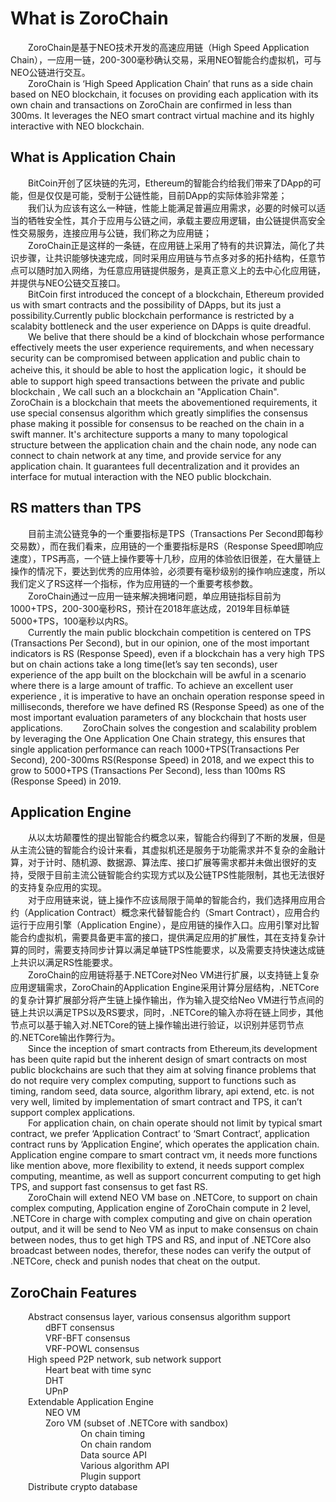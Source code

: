 # What is ZoroChain  
&ensp;&ensp;&ensp;&ensp;ZoroChain是基于NEO技术开发的高速应用链（High Speed Application Chain），一应用一链，200-300毫秒确认交易，采用NEO智能合约虚拟机，可与NEO公链进行交互。  
&ensp;&ensp;&ensp;&ensp;ZoroChain is ‘High Speed Application Chain’ that runs as a side chain based on NEO blockchain, it focuses on providing each application with its own chain and transactions on ZoroChain are confirmed in less than 300ms. It leverages the NEO smart contract virtual machine and its highly interactive with NEO blockchain.  
## What is Application Chain  
&ensp;&ensp;&ensp;&ensp;BitCoin开创了区块链的先河，Ethereum的智能合约给我们带来了DApp的可能，但是仅仅是可能，受制于公链性能，目前DApp的实际体验非常差；  
&ensp;&ensp;&ensp;&ensp;我们认为应该有这么一种链，性能上能满足普遍应用需求，必要的时候可以适当的牺牲安全性，其介于应用与公链之间，承载主要应用逻辑，由公链提供高安全性交易服务，连接应用与公链，我们称之为应用链；  
&ensp;&ensp;&ensp;&ensp;ZoroChain正是这样的一条链，在应用链上采用了特有的共识算法，简化了共识步骤，让共识能够快速完成，同时采用应用链与节点多对多的拓扑结构，任意节点可以随时加入网络，为任意应用链提供服务，是真正意义上的去中心化应用链，并提供与NEO公链交互接口。  
&ensp;&ensp;&ensp;&ensp;BitCoin first introduced the concept of a blockchain, Ethereum provided us with smart contracts and the possibility of DApps, but its just a possibility.Currently public blockchain performance is restricted by a scalabity bottleneck and the user experience on DApps is quite dreadful.  
&ensp;&ensp;&ensp;&ensp;We belive that there should be a kind of blockchain whose performance effectively meets the user experience requirements, and when necessary security can be compromised between application and public chain to acheive this, it should be able to host the application logic，it should be able to support high speed transactions between the private and public blockchain , We call such an a blockchain an "Application Chain".
&ensp;&ensp;&ensp;&ensp;ZoroChain is a blockchain that meets the abovementioned requirements, it use special consensus algorithm which greatly simplifies the consensus phase making it possible for consensus to be reached on the chain in a swift manner. It's architecture supports a many to many topological structure between the application chain and the chain node, any node can connect to chain network at any time, and provide service for any application chain. It guarantees full decentralization and it provides an interface for mutual interaction with the NEO public blockchain. 
## RS matters than TPS  
&ensp;&ensp;&ensp;&ensp;目前主流公链竞争的一个重要指标是TPS（Transactions Per Second即每秒交易数），而在我们看来，应用链的一个重要指标是RS（Response Speed即响应速度），TPS再高，一个链上操作要等十几秒，应用的体验依旧很差，在大量链上操作的情况下，要达到优秀的应用体验，必须要有毫秒级别的操作响应速度，所以我们定义了RS这样一个指标，作为应用链的一个重要考核参数。  
&ensp;&ensp;&ensp;&ensp;ZoroChain通过一应用一链来解决拥堵问题，单应用链指标目前为1000+TPS，200-300毫秒RS，预计在2018年底达成，2019年目标单链5000+TPS，100毫秒以内RS。    
&ensp;&ensp;&ensp;&ensp;Currently the main public blockchain competition is centered on  TPS (Transactions Per Second), but in our opinion, one of the most important indicators is RS (Response Speed), even if a blockchain has a very high TPS but on chain actions take a long time(let’s say ten seconds), user experience of the app built on the blockchain will be awful in a scenario where there is a large amount of traffic.  To achieve an excellent user experience , it is imperative to have an onchain operation response speed in milliseconds, therefore we have defined RS (Response Speed) as one of the most important evaluation parameters of any blockchain that hosts user applications. 
&ensp;&ensp;&ensp;&ensp;ZoroChain solves the congestion and scalability problem by leveraging the One Application One Chain strategy, this ensures that single application performance can reach 1000+TPS(Transactions Per Second), 200-300ms RS(Response Speed) in 2018, and we expect this to grow to 5000+TPS (Transactions Per Second), less than 100ms RS (Response Speed) in 2019.  
## Application Engine  
&ensp;&ensp;&ensp;&ensp;从以太坊颠覆性的提出智能合约概念以来，智能合约得到了不断的发展，但是从主流公链的智能合约设计来看，其虚拟机还是服务于功能需求并不复杂的金融计算，对于计时、随机源、数据源、算法库、接口扩展等需求都并未做出很好的支持，受限于目前主流公链智能合约实现方式以及公链TPS性能限制，其也无法很好的支持复杂应用的实现。   
&ensp;&ensp;&ensp;&ensp;对于应用链来说，链上操作不应该局限于简单的智能合约，我们选择用应用合约（Application Contract）概念来代替智能合约（Smart Contract），应用合约运行于应用引擎（Application Engine），是应用链的操作入口。应用引擎对比智能合约虚拟机，需要具备更丰富的接口，提供满足应用的扩展性，其在支持复杂计算的同时，需要支持同步计算以满足单链TPS性能要求，以及需要支持快速达成链上共识以满足RS性能要求。  
&ensp;&ensp;&ensp;&ensp;ZoroChain的应用链将基于.NETCore对Neo VM进行扩展，以支持链上复杂应用逻辑需求，ZoroChain的Application Engine采用计算分层结构，.NETCore的复杂计算扩展部分将产生链上操作输出，作为输入提交给Neo VM进行节点间的链上共识以满足TPS以及RS要求，同时，.NETCore的输入亦将在链上同步，其他节点可以基于输入对.NETCore的链上操作输出进行验证，以识别并惩罚节点的.NETCore输出作弊行为。  
&ensp;&ensp;&ensp;&ensp;Since the inception of smart contracts from Ethereum,its development has been quite rapid but the inherent design of smart contracts on most public blockchains are such that they aim at solving finance problems that do not require very complex computing, support to functions such as timing, random seed, data source, algorithm library, api extend, etc. is not very well, limited by implementation of smart contract and TPS, it can’t support complex applications.  
&ensp;&ensp;&ensp;&ensp;For application chain, on chain operate should not limit by typical smart contract, we prefer ‘Application Contract’ to ‘Smart Contract’, application contract runs by ‘Application Engine’, which operates the application chain. Application engine compare to smart contract vm, it needs more functions like mention above, more flexibility to extend, it needs support complex computing, meantime, as well as support concurrent computing to get high TPS, and support fast consensus to get fast RS.  
&ensp;&ensp;&ensp;&ensp;ZoroChain will extend NEO VM base on .NETCore, to support on chain complex computing, Application engine of ZoroChain compute in 2 level, .NETCore in charge with complex computing and give on chain operation output, and it will be send to Neo VM as input to make consensus on chain between nodes, thus to get high TPS and RS, and input of .NETCore also broadcast between nodes, therefor, these nodes can verify the output of .NETCore, check and punish nodes that cheat on the output.  
## ZoroChain Features  
&ensp;&ensp;&ensp;&ensp;Abstract consensus layer, various consensus algorithm support  
&ensp;&ensp;&ensp;&ensp;&ensp;&ensp;&ensp;&ensp;dBFT consensus  
&ensp;&ensp;&ensp;&ensp;&ensp;&ensp;&ensp;&ensp;VRF-BFT consensus  
&ensp;&ensp;&ensp;&ensp;&ensp;&ensp;&ensp;&ensp;VRF-POWL consensus  
&ensp;&ensp;&ensp;&ensp;High speed P2P network, sub network support  
&ensp;&ensp;&ensp;&ensp;&ensp;&ensp;&ensp;&ensp;Heart beat with time sync  
&ensp;&ensp;&ensp;&ensp;&ensp;&ensp;&ensp;&ensp;DHT  
&ensp;&ensp;&ensp;&ensp;&ensp;&ensp;&ensp;&ensp;UPnP  
&ensp;&ensp;&ensp;&ensp;Extendable Application Engine  
&ensp;&ensp;&ensp;&ensp;&ensp;&ensp;&ensp;&ensp;NEO VM  
&ensp;&ensp;&ensp;&ensp;&ensp;&ensp;&ensp;&ensp;Zoro VM (subset of .NETCore with sandbox)  
&ensp;&ensp;&ensp;&ensp;&ensp;&ensp;&ensp;&ensp;&ensp;&ensp;&ensp;&ensp;&ensp;&ensp;&ensp;&ensp;On chain timing  
&ensp;&ensp;&ensp;&ensp;&ensp;&ensp;&ensp;&ensp;&ensp;&ensp;&ensp;&ensp;&ensp;&ensp;&ensp;&ensp;On chain random  
&ensp;&ensp;&ensp;&ensp;&ensp;&ensp;&ensp;&ensp;&ensp;&ensp;&ensp;&ensp;&ensp;&ensp;&ensp;&ensp;Data source API  
&ensp;&ensp;&ensp;&ensp;&ensp;&ensp;&ensp;&ensp;&ensp;&ensp;&ensp;&ensp;&ensp;&ensp;&ensp;&ensp;Various algorithm API  
&ensp;&ensp;&ensp;&ensp;&ensp;&ensp;&ensp;&ensp;&ensp;&ensp;&ensp;&ensp;&ensp;&ensp;&ensp;&ensp;Plugin support  
&ensp;&ensp;&ensp;&ensp;Distribute crypto database  
